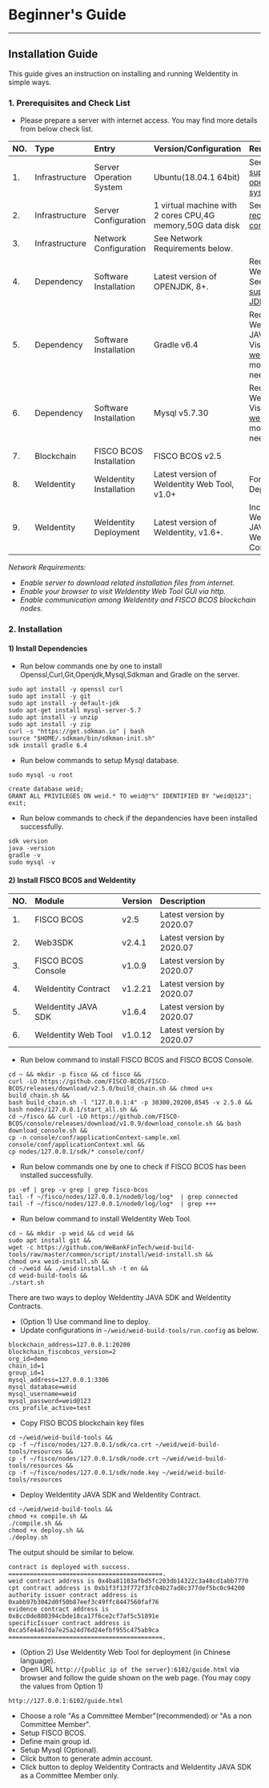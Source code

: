 # Beginner's Guide
---
## Installation Guide
This guide gives an instruction on installing and running WeIdentity
in simple ways.
### 1. Prerequisites and Check List
+ Please prepare a server with internet access. You may find more details from below check list.

| NO.| Type          | Entry                     | Version/Configuration                                              | Remarks                                         |
| :--| :------------- | :----------------------- | :--------------------------------------------------------- | :----------------------------------------------- |  
| 1. | Infrastructure | Server Operation System  | Ubuntu(18.04.1 64bit)                                      | See more [supported operation systems](https://fisco-bcos-documentation.readthedocs.io/zh_CN/latest/docs/manual/hardware_requirements.html).            |
| 2. | Infrastructure | Server Configuration     | 1 virtual machine with 2 cores CPU,4G memory,50G data disk | See more [recommended configurations](https://fisco-bcos-documentation.readthedocs.io/zh_CN/latest/docs/manual/hardware_requirements.html).              |
| 3. | Infrastructure | Network Configuration    | See Network Requirements below.                            |  |
| 4. | Dependency     | Software Installation    | Latest version of OPENJDK, 8+.                             | Required by WeIdentity. See more [supported JDK versions](https://weidentity.readthedocs.io/zh_CN/latest/docs/weid-compatibility-test.html).|
| 5. | Dependency     | Software Installation    | Gradle v6.4                                                | Required by WeIdentity JAVA SDK. Visit [Gradle website](https://gradle.org/) for more details if needed. |
| 6. | Dependency     | Software Installation    | Mysql v5.7.30                                              | Required by WeIdentity. Visit [Mysql website](https://www.mysql.com/) for more details if needed. |
| 7. | Blockchain     | FISCO BCOS Installation  | FISCO BCOS v2.5                                            |   |
| 8. | WeIdentity     | WeIdentity Installation  | Latest version of WeIdentity Web Tool, v1.0+                 | For WeIdentity Deployment |
| 9. | WeIdentity     | WeIdentity Deployment    | Latest version of WeIdentity, v1.6+.                       | Including  WeIdentity JAVA SDK and WeIdentity Contract. |

*Network Requirements:*
 + *Enable server to download related installation files from internet.*
 + *Enable your browser to visit WeIdentity Web Tool GUI via http.*
 + *Enable communication among WeIdentity and FISCO BCOS blockchain nodes.*

### 2. Installation
#### 1) Install Dependencies
+ Run below commands one by one to install Openssl,Curl,Git,Openjdk,Mysql,Sdkman and Gradle on the server.
```
sudo apt install -y openssl curl
sudo apt install -y git
sudo apt install -y default-jdk
sudo apt-get install mysql-server-5.7
sudo apt install -y unzip
sudo apt install -y zip
curl -s "https://get.sdkman.io" | bash
source "$HOME/.sdkman/bin/sdkman-init.sh"
sdk install gradle 6.4
```
+  Run below commands to setup Mysql database.
```
sudo mysql -u root
```
```
create database weid;
GRANT ALL PRIVILEGES ON weid.* TO weid@"%" IDENTIFIED BY "weid@123";
exit;
```
+ Run below commands to check if the depandencies have been installed successfully.
```
sdk version
java -version
gradle -v
sudo mysql -v
```

#### 2) Install FISCO BCOS and WeIdentity

| NO. | Module               | Version | Description                            |
| :-- | :------------------- | :------ | :------------------------------------  |
| 1.  | FISCO BCOS           | v2.5    | Latest version by 2020.07              |
| 2.  | Web3SDK              | v2.4.1  | Latest version by 2020.07              |
| 3.  | FISCO BCOS Console   | v1.0.9  | Latest version by 2020.07              |
| 4.  | WeIdentity Contract  | v1.2.21 | Latest version by 2020.07              |
| 5.  | WeIdentity JAVA SDK  | v1.6.4  | Latest version by 2020.07              |
| 6.  | WeIdentity Web Tool  | v1.0.12 | Latest version by 2020.07              |

+ Run below command to install FISCO BCOS and FISCO BCOS Console.
```
cd ~ && mkdir -p fisco && cd fisco &&
curl -LO https://github.com/FISCO-BCOS/FISCO-BCOS/releases/download/v2.5.0/build_chain.sh && chmod u+x build_chain.sh &&
bash build_chain.sh -l "127.0.0.1:4" -p 30300,20200,8545 -v 2.5.0 &&
bash nodes/127.0.0.1/start_all.sh &&
cd ~/fisco && curl -LO https://github.com/FISCO-BCOS/console/releases/download/v1.0.9/download_console.sh && bash download_console.sh &&
cp -n console/conf/applicationContext-sample.xml console/conf/applicationContext.xml &&
cp nodes/127.0.0.1/sdk/* console/conf/
```
+ Run below commands one by one to check if FISCO BCOS has been installed successfully.
```
ps -ef | grep -v grep | grep fisco-bcos
tail -f ~/fisco/nodes/127.0.0.1/node0/log/log*  | grep connected
tail -f ~/fisco/nodes/127.0.0.1/node0/log/log*  | grep +++
```
+ Run below command to install WeIdentity Web Tool.
```
cd ~ && mkdir -p weid && cd weid &&
sudo apt install git &&
wget -c https://github.com/WeBankFinTech/weid-build-tools/raw/master/common/script/install/weid-install.sh &&
chmod u+x weid-install.sh &&
cd ~/weid && ./weid-install.sh -t en &&
cd weid-build-tools &&
./start.sh
```   
There are two ways to deploy WeIdentity JAVA SDK and WeIdentity Contracts.   
+ (Option 1) Use command line to deploy.   
 + Update configurations in `~/weid/weid-build-tools/run.config` as below.
```
blockchain_address=127.0.0.1:20200
blockchain_fiscobcos_version=2
org_id=demo
chain_id=1
group_id=1
mysql_address=127.0.0.1:3306
mysql_database=weid
mysql_username=weid
mysql_password=weid@123
cns_profile_active=test
```
  + Copy FISO BCOS blockchain key files
```
cd ~/weid/weid-build-tools &&
cp -f ~/fisco/nodes/127.0.0.1/sdk/ca.crt ~/weid/weid-build-tools/resources &&
cp -f ~/fisco/nodes/127.0.0.1/sdk/node.crt ~/weid/weid-build-tools/resources &&
cp -f ~/fisco/nodes/127.0.0.1/sdk/node.key ~/weid/weid-build-tools/resources
```   
  + Deploy WeIdentity JAVA SDK and WeIdentity Contract.   
```
cd ~/weid/weid-build-tools &&
chmod +x compile.sh &&
./compile.sh &&
chmod +x deploy.sh &&
./deploy.sh
```
The output should be similar to below.
```
contract is deployed with success.
===========================================.
weid contract address is 0x4ba81103afbd5fc203db14322c3a48cd1abb7770
cpt contract address is 0xb1f3f13f772f3fc04b27ad8c377def5bc0c94200
authority issuer contract address is 0xabb97b3042d0f50b87eef3c49ffc8447560faf76
evidence contract address is 0x8cc0de880394cbde18ca17f6ce2cf7af5c51891e
specificIssuer contract address is 0xca5fe4a67da7e25a24d76d24efbf955c475ab9ca
===========================================.
```   
+ (Option 2) Use WeIdentity Web Tool for deployment (in Chinese language).   
 + Open URL `http://{public ip of the server}:6102/guide.html` via browser and follow the guide shown on the web page. (You may copy the values from Option 1)
```
http://127.0.0.1:6102/guide.html
```
 + Choose a role "As a Committee Member"(recommended) or "As a non Committee Member".
 + Setup FISCO BCOS.
 + Define main group id.
 + Setup Mysql (Optional).
 + Click button to generate admin account.
 + Click button to deploy WeIdentity Contracts and WeIdentity JAVA SDK as a Committee Member only.
